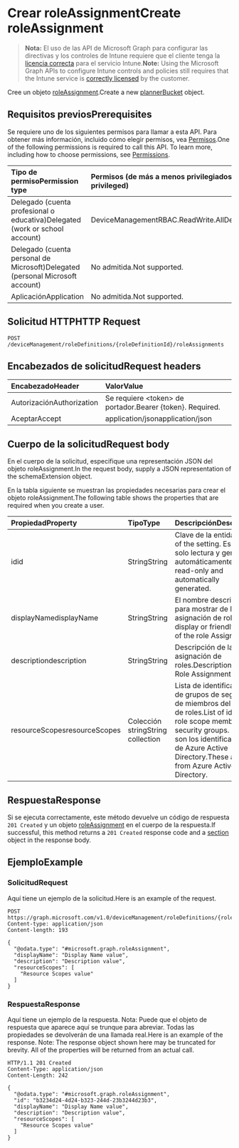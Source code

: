 # <a name="create-roleassignment"></a><span data-ttu-id="b3749-101">Crear roleAssignment</span><span class="sxs-lookup"><span data-stu-id="b3749-101">Create roleAssignment</span></span>

> <span data-ttu-id="b3749-102">**Nota:** El uso de las API de Microsoft Graph para configurar las directivas y los controles de Intune requiere que el cliente tenga la [licencia correcta](https://go.microsoft.com/fwlink/?linkid=839381) para el servicio Intune.</span><span class="sxs-lookup"><span data-stu-id="b3749-102">**Note:** Using the Microsoft Graph APIs to configure Intune controls and policies still requires that the Intune service is [correctly licensed](https://go.microsoft.com/fwlink/?linkid=839381) by the customer.</span></span>

<span data-ttu-id="b3749-103">Cree un objeto [roleAssignment](../resources/intune_rbac_roleassignment.md).</span><span class="sxs-lookup"><span data-stu-id="b3749-103">Create a new [plannerBucket](../resources/intune_rbac_roleassignment.md) object.</span></span>
## <a name="prerequisites"></a><span data-ttu-id="b3749-104">Requisitos previos</span><span class="sxs-lookup"><span data-stu-id="b3749-104">Prerequisites</span></span>
<span data-ttu-id="b3749-p101">Se requiere uno de los siguientes permisos para llamar a esta API. Para obtener más información, incluido cómo elegir permisos, vea [Permisos](../../../concepts/permissions_reference.md).</span><span class="sxs-lookup"><span data-stu-id="b3749-p101">One of the following permissions is required to call this API. To learn more, including how to choose permissions, see [Permissions](../../../concepts/permissions_reference.md).</span></span>

|<span data-ttu-id="b3749-107">Tipo de permiso</span><span class="sxs-lookup"><span data-stu-id="b3749-107">Permission type</span></span>|<span data-ttu-id="b3749-108">Permisos (de más a menos privilegiados)</span><span class="sxs-lookup"><span data-stu-id="b3749-108">Permissions (from least to most privileged)</span></span>|
|:---|:---|
|<span data-ttu-id="b3749-109">Delegado (cuenta profesional o educativa)</span><span class="sxs-lookup"><span data-stu-id="b3749-109">Delegated (work or school account)</span></span>|<span data-ttu-id="b3749-110">DeviceManagementRBAC.ReadWrite.All</span><span class="sxs-lookup"><span data-stu-id="b3749-110">DeviceManagementRBAC.ReadWrite.All</span></span>|
|<span data-ttu-id="b3749-111">Delegado (cuenta personal de Microsoft)</span><span class="sxs-lookup"><span data-stu-id="b3749-111">Delegated (personal Microsoft account)</span></span>|<span data-ttu-id="b3749-112">No admitida.</span><span class="sxs-lookup"><span data-stu-id="b3749-112">Not supported.</span></span>|
|<span data-ttu-id="b3749-113">Aplicación</span><span class="sxs-lookup"><span data-stu-id="b3749-113">Application</span></span>|<span data-ttu-id="b3749-114">No admitida.</span><span class="sxs-lookup"><span data-stu-id="b3749-114">Not supported.</span></span>|

## <a name="http-request"></a><span data-ttu-id="b3749-115">Solicitud HTTP</span><span class="sxs-lookup"><span data-stu-id="b3749-115">HTTP Request</span></span>
<!-- {
  "blockType": "ignored"
}
-->
``` http
POST /deviceManagement/roleDefinitions/{roleDefinitionId}/roleAssignments
```

## <a name="request-headers"></a><span data-ttu-id="b3749-116">Encabezados de solicitud</span><span class="sxs-lookup"><span data-stu-id="b3749-116">Request headers</span></span>
|<span data-ttu-id="b3749-117">Encabezado</span><span class="sxs-lookup"><span data-stu-id="b3749-117">Header</span></span>|<span data-ttu-id="b3749-118">Valor</span><span class="sxs-lookup"><span data-stu-id="b3749-118">Value</span></span>|
|:---|:---|
|<span data-ttu-id="b3749-119">Autorización</span><span class="sxs-lookup"><span data-stu-id="b3749-119">Authorization</span></span>|<span data-ttu-id="b3749-120">Se requiere &lt;token&gt; de portador.</span><span class="sxs-lookup"><span data-stu-id="b3749-120">Bearer {token}. Required.</span></span>|
|<span data-ttu-id="b3749-121">Aceptar</span><span class="sxs-lookup"><span data-stu-id="b3749-121">Accept</span></span>|<span data-ttu-id="b3749-122">application/json</span><span class="sxs-lookup"><span data-stu-id="b3749-122">application/json</span></span>|

## <a name="request-body"></a><span data-ttu-id="b3749-123">Cuerpo de la solicitud</span><span class="sxs-lookup"><span data-stu-id="b3749-123">Request body</span></span>
<span data-ttu-id="b3749-124">En el cuerpo de la solicitud, especifique una representación JSON del objeto roleAssignment.</span><span class="sxs-lookup"><span data-stu-id="b3749-124">In the request body, supply a JSON representation of the schemaExtension object.</span></span>

<span data-ttu-id="b3749-125">En la tabla siguiente se muestran las propiedades necesarias para crear el objeto roleAssignment.</span><span class="sxs-lookup"><span data-stu-id="b3749-125">The following table shows the properties that are required when you create a user.</span></span>

|<span data-ttu-id="b3749-126">Propiedad</span><span class="sxs-lookup"><span data-stu-id="b3749-126">Property</span></span>|<span data-ttu-id="b3749-127">Tipo</span><span class="sxs-lookup"><span data-stu-id="b3749-127">Type</span></span>|<span data-ttu-id="b3749-128">Descripción</span><span class="sxs-lookup"><span data-stu-id="b3749-128">Description</span></span>|
|:---|:---|:---|
|<span data-ttu-id="b3749-129">id</span><span class="sxs-lookup"><span data-stu-id="b3749-129">id</span></span>|<span data-ttu-id="b3749-130">String</span><span class="sxs-lookup"><span data-stu-id="b3749-130">String</span></span>|<span data-ttu-id="b3749-131">Clave de la entidad.</span><span class="sxs-lookup"><span data-stu-id="b3749-131">Key of the setting.</span></span> <span data-ttu-id="b3749-132">Es de solo lectura y generada automáticamente.</span><span class="sxs-lookup"><span data-stu-id="b3749-132">This is read-only and automatically generated.</span></span>|
|<span data-ttu-id="b3749-133">displayName</span><span class="sxs-lookup"><span data-stu-id="b3749-133">displayName</span></span>|<span data-ttu-id="b3749-134">String</span><span class="sxs-lookup"><span data-stu-id="b3749-134">String</span></span>|<span data-ttu-id="b3749-135">El nombre descriptivo o para mostrar de la asignación de roles.</span><span class="sxs-lookup"><span data-stu-id="b3749-135">The display or friendly name of the role Assignment.</span></span>|
|<span data-ttu-id="b3749-136">description</span><span class="sxs-lookup"><span data-stu-id="b3749-136">description</span></span>|<span data-ttu-id="b3749-137">String</span><span class="sxs-lookup"><span data-stu-id="b3749-137">String</span></span>|<span data-ttu-id="b3749-138">Descripción de la asignación de roles.</span><span class="sxs-lookup"><span data-stu-id="b3749-138">Description of the Role Assignment.</span></span>|
|<span data-ttu-id="b3749-139">resourceScopes</span><span class="sxs-lookup"><span data-stu-id="b3749-139">resourceScopes</span></span>|<span data-ttu-id="b3749-140">Colección string</span><span class="sxs-lookup"><span data-stu-id="b3749-140">String collection</span></span>|<span data-ttu-id="b3749-141">Lista de identificadores de grupos de seguridad de miembros del ámbito de roles.</span><span class="sxs-lookup"><span data-stu-id="b3749-141">List of ids of role scope member security groups.</span></span>  <span data-ttu-id="b3749-142">Estos son los identificadores de Azure Active Directory.</span><span class="sxs-lookup"><span data-stu-id="b3749-142">These are IDs from Azure Active Directory.</span></span>|



## <a name="response"></a><span data-ttu-id="b3749-143">Respuesta</span><span class="sxs-lookup"><span data-stu-id="b3749-143">Response</span></span>
<span data-ttu-id="b3749-144">Si se ejecuta correctamente, este método devuelve un código de respuesta `201 Created` y un objeto [roleAssignment](../resources/intune_rbac_roleassignment.md) en el cuerpo de la respuesta.</span><span class="sxs-lookup"><span data-stu-id="b3749-144">If successful, this method returns a `201 Created` response code and a [section](../resources/intune_rbac_roleassignment.md) object in the response body.</span></span>

## <a name="example"></a><span data-ttu-id="b3749-145">Ejemplo</span><span class="sxs-lookup"><span data-stu-id="b3749-145">Example</span></span>
### <a name="request"></a><span data-ttu-id="b3749-146">Solicitud</span><span class="sxs-lookup"><span data-stu-id="b3749-146">Request</span></span>
<span data-ttu-id="b3749-147">Aquí tiene un ejemplo de la solicitud.</span><span class="sxs-lookup"><span data-stu-id="b3749-147">Here is an example of the request.</span></span>
``` http
POST https://graph.microsoft.com/v1.0/deviceManagement/roleDefinitions/{roleDefinitionId}/roleAssignments
Content-type: application/json
Content-length: 193

{
  "@odata.type": "#microsoft.graph.roleAssignment",
  "displayName": "Display Name value",
  "description": "Description value",
  "resourceScopes": [
    "Resource Scopes value"
  ]
}
```

### <a name="response"></a><span data-ttu-id="b3749-148">Respuesta</span><span class="sxs-lookup"><span data-stu-id="b3749-148">Response</span></span>
<span data-ttu-id="b3749-p104">Aquí tiene un ejemplo de la respuesta. Nota: Puede que el objeto de respuesta que aparece aquí se trunque para abreviar. Todas las propiedades se devolverán de una llamada real.</span><span class="sxs-lookup"><span data-stu-id="b3749-p104">Here is an example of the response. Note: The response object shown here may be truncated for brevity. All of the properties will be returned from an actual call.</span></span>
``` http
HTTP/1.1 201 Created
Content-Type: application/json
Content-Length: 242

{
  "@odata.type": "#microsoft.graph.roleAssignment",
  "id": "b3234d24-4d24-b323-244d-23b3244d23b3",
  "displayName": "Display Name value",
  "description": "Description value",
  "resourceScopes": [
    "Resource Scopes value"
  ]
}
```



